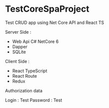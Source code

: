 # TestCoreSpaProject

Test CRUD app using Net Core API and React TS 

Server Side : 
- Web Api C# NetCore 6
- Dapper
- SQLite 

Client Side : 
- React TypeScript 
- React Route
- Redux 

Authorization data 

Login : Test
Password : Test